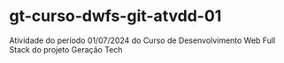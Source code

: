 # gt-curso-dwfs-git-atvdd-01
Atividade do período 01/07/2024 do Curso de Desenvolvimento Web Full Stack do projeto Geração Tech
